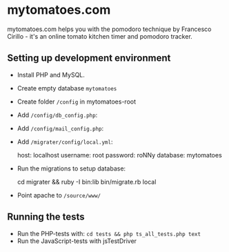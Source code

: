 mytomatoes.com
==============

mytomatoes.com helps you with the pomodoro technique by Francesco Cirillo - it's an online tomato kitchen timer and pomodoro tracker.

Setting up development environment
----------------------------------
* Install PHP and MySQL.
* Create empty database `mytomatoes`
* Create folder `/config` in mytomatoes-root
* Add `/config/db_config.php`:

    <?php
    class DBConfig {
      const HOST = 'localhost';
      const USERNAME = '';
      const PASSWORD = '';
      const DATABASE = 'mytomatoes';
    }
    ?>

* Add `/config/mail_config.php`:

    <?php
    class MailConfig {
      const HOST = 'localhost';
      const PORT = 10026;
      const OVERRIDE_ADDRESS = false; // set to your emailaddress to override all
      const ADD_TO_SUBJECT = '[dev] ';
    }

* Add `/migrater/config/local.yml`:

    host: localhost
    username: root
    password: roNNy
    database: mytomatoes

* Run the migrations to setup database:

    cd migrater && ruby -I bin:lib bin/migrate.rb local

* Point apache to `/source/www/`


Running the tests
-----------------
* Run the PHP-tests with: `cd tests && php ts_all_tests.php text`
* Run the JavaScript-tests with jsTestDriver
